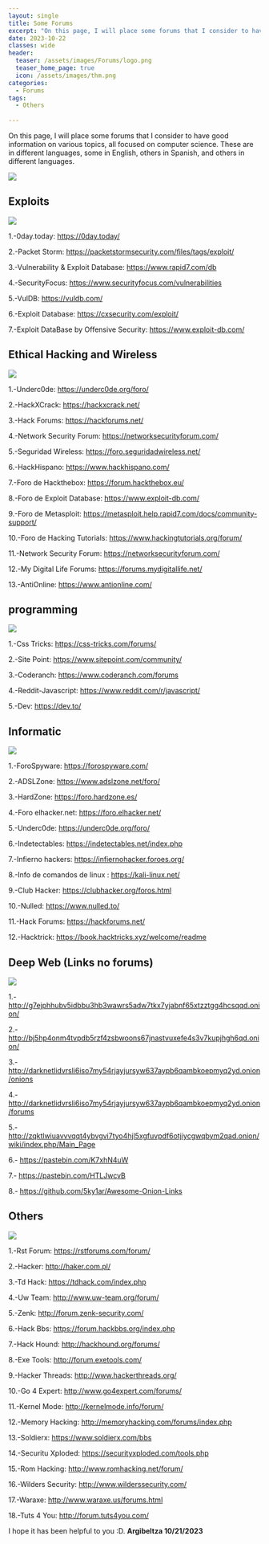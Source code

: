 ```yaml
---
layout: single
title: Some Forums 
excerpt: "On this page, I will place some forums that I consider to have good information on various topics, all focused on computer science. These are in different languages, some in English, others in Spanish, and others in different languages."
date: 2023-10-22
classes: wide
header:
  teaser: /assets/images/Forums/logo.png
  teaser_home_page: true
  icon: /assets/images/thm.png
categories:
  - Forums
tags:
  - Others
  
---
```



On this page, I will place some forums that I consider to have good information on various topics, all focused on computer science. These are in different languages, some in English, others in Spanish, and others in different languages.

![](/assets/images/Forums/logo2.png)

## Exploits

![](/assets/images/Forums/F-2.png) 

1.-0day.today: https://0day.today/

2.-Packet Storm: https://packetstormsecurity.com/files/tags/exploit/

3.-Vulnerability & Exploit Database: https://www.rapid7.com/db

4.-SecurityFocus: https://www.securityfocus.com/vulnerabilities

5.-VulDB: https://vuldb.com/

6.-Exploit Database: https://cxsecurity.com/exploit/

7.-Exploit DataBase by Offensive Security: https://www.exploit-db.com/

## Ethical Hacking and Wireless

![](/assets/images/Forums/F-1.png) 

1.-Underc0de: https://underc0de.org/foro/

2.-HackXCrack: https://hackxcrack.net/

3.-Hack Forums: https://hackforums.net/

4.-Network Security Forum: https://networksecurityforum.com/

5.-Seguridad Wireless: https://foro.seguridadwireless.net/

6.-HackHispano: https://www.hackhispano.com/

7.-Foro de Hackthebox: https://forum.hackthebox.eu/

8.-Foro de Exploit Database: https://www.exploit-db.com/

9.-Foro de Metasploit: https://metasploit.help.rapid7.com/docs/community-support/

10.-Foro de Hacking Tutorials: https://www.hackingtutorials.org/forum/

11.-Network Security Forum: https://networksecurityforum.com/

12.-My Digital Life Forums: https://forums.mydigitallife.net/

13.-AntiOnline: https://www.antionline.com/

## programming

![](/assets/images/Forums/F-3.png) 

1.-Css Tricks: https://css-tricks.com/forums/

2.-Site Point: https://www.sitepoint.com/community/

3.-Coderanch: https://www.coderanch.com/forums

4.-Reddit-Javascript: https://www.reddit.com/r/javascript/

5.-Dev: https://dev.to/


## Informatic

![](/assets/images/Forums/F-6.png) 

1.-ForoSpyware: https://forospyware.com/

2.-ADSLZone: https://www.adslzone.net/foro/

3.-HardZone: https://foro.hardzone.es/

4.-Foro elhacker.net: https://foro.elhacker.net/

5.-Underc0de: https://underc0de.org/foro/

6.-Indetectables: https://indetectables.net/index.php

7.-Infierno hackers: https://infiernohacker.foroes.org/

8.-Info de comandos de linux : https://kali-linux.net/

9.-Club Hacker:  https://clubhacker.org/foros.html

10.-Nulled: https://www.nulled.to/

11.-Hack Forums: https://hackforums.net/

12.-Hacktrick: https://book.hacktricks.xyz/welcome/readme

## Deep Web (Links no forums)

![](/assets/images/Forums/F-7.png) 

1.- http://g7ejphhubv5idbbu3hb3wawrs5adw7tkx7yjabnf65xtzztgg4hcsqqd.onion/

2.- http://bj5hp4onm4tvpdb5rzf4zsbwoons67jnastvuxefe4s3v7kupjhgh6qd.onion/

3.- http://darknetlidvrsli6iso7my54rjayjursyw637aypb6qambkoepmyq2yd.onion/onions

4.- http://darknetlidvrsli6iso7my54rjayjursyw637aypb6qambkoepmyq2yd.onion/forums

5.- http://zqktlwiuavvvqqt4ybvgvi7tyo4hjl5xgfuvpdf6otjiycgwqbym2qad.onion/wiki/index.php/Main_Page

6.- https://pastebin.com/K7xhN4uW

7.- https://pastebin.com/HTLJwcvB

8.- https://github.com/5ky1ar/Awesome-Onion-Links


## Others

![](/assets/images/Forums/F-5.png) 

1.-Rst Forum: https://rstforums.com/forum/

2.-Hacker: http://haker.com.pl/

3.-Td Hack: https://tdhack.com/index.php

4.-Uw Team: http://www.uw-team.org/forum/

5.-Zenk: http://forum.zenk-security.com/

6.-Hack Bbs: https://forum.hackbbs.org/index.php

7.-Hack Hound: http://hackhound.org/forums/

8.-Exe Tools: http://forum.exetools.com/

9.-Hacker Threads: http://www.hackerthreads.org/

10.-Go 4 Expert: http://www.go4expert.com/forums/

11.-Kernel Mode: http://kernelmode.info/forum/

12.-Memory Hacking: http://memoryhacking.com/forums/index.php

13.-Soldierx: https://www.soldierx.com/bbs

14.-Securitu Xploded: https://securityxploded.com/tools.php

15.-Rom Hacking: http://www.romhacking.net/forum/

16.-Wilders Security: http://www.wilderssecurity.com/

17.-Waraxe: http://www.waraxe.us/forums.html

18.-Tuts 4 You: http://forum.tuts4you.com/




I hope it has been helpful to you :D. **Argibeltza 10/21/2023**

